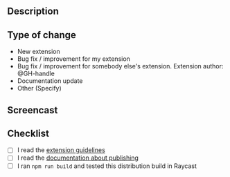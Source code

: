 ## Description

<!-- A short summary of your change. If you add a new extension or command, explain what it does. -->

## Type of change

<!-- Please choose one option and delete others that are not relevant. -->

- New extension
- Bug fix / improvement for my extension
- Bug fix / improvement for somebody else's extension. Extension author: @GH-handle
- Documentation update
- Other (Specify)

## Screencast

<!-- If you add a new extension or command, include a screencast (or screenshot for a small change). Good screencast will make the review much faster, especially your extension requires registration in other services.  -->

## Checklist

- [ ] I read the [extension guidelines](https://developers.raycast.com/basics/prepare-an-extension-for-store)
- [ ] I read the [documentation about publishing](https://developers.raycast.com/basics/publish-an-extension)
- [ ] I ran `npm run build` and tested this distribution build in Raycast
